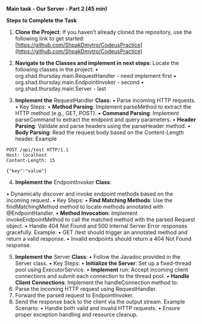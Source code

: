 
**Main task - Our Server - Part 2 (45 min)**

**Steps to Complete the Task**

1. **Clone the Project**:
If you haven’t already cloned the repository, use the following link to get started:
[https://github.com/ShpakDmytro/CodeusPractice](https://github.com/ShpakDmytro/CodeusPractice)

2. **Navigate to the Classes and implement in next steps**:
Locate the following classes in the project:
• org.shad.thursday.main.RequestHandler - need implement first
• org.shad.thursday.main.EndpointInvoker - second
• org.shad.thursday.main.Server - last
3. **Implement the** RequestHandler **Class**:
• Parse incoming HTTP requests.
• Key Steps:
• **Method Parsing**: Implement parseMethod to extract the HTTP method (e.g., GET, POST).
• **Command Parsing**: Implement parseCommand to extract the endpoint and query parameters.
• **Header Parsing**: Validate and parse headers using the parseHeader method.
• **Body Parsing**: Read the request body based on the Content-Length header.
Example
```
POST /api/test HTTP/1.1  
Host: localhost  
Content-Length: 15  

{"key":"value"}
```

4. **Implement the** EndpointInvoker **Class**:

• Dynamically discover and invoke endpoint methods based on the incoming request.
• Key Steps:
• **Find Matching Methods**: Use the findMatchingMethod method to locate methods annotated with @EndpointHandler.
• **Method Invocation**: Implement invokeEndpointMethod to call the matched method with the parsed Request object.
• Handle 404 Not Found and 500 Internal Server Error responses gracefully.
Example:
• GET /test should trigger an annotated method and return a valid response.
• Invalid endpoints should return a 404 Not Found response.

5. **Implement the** Server **Class**:
• Follow the Javadoc provided in the Server class.
• Key Steps:
• **Initialize the Server**: Set up a fixed-thread pool using ExecutorService.
• **Implement** run: Accept incoming client connections and submit each connection to the thread pool.
• **Handle Client Connections**: Implement the handleConnection method to:
1. Parse the incoming HTTP request using RequestHandler.
2. Forward the parsed request to EndpointInvoker.
3. Send the response back to the client via the output stream.
Example Scenario:
• Handle both valid and invalid HTTP requests.
• Ensure proper exception handling and resource cleanup.